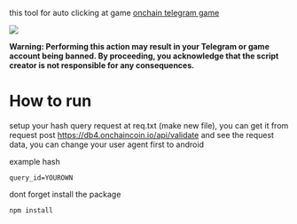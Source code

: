 this tool for auto clicking at game <a href='https://t.me/onchaincoin_bot?start=user_2070067098'>onchain telegram game</a>

<img src='./docs/screenshot.png'/>

<b>Warning: Performing this action may result in your Telegram or game account being banned. By proceeding, you acknowledge that the script creator is not responsible for any consequences.</b>

# How to run

setup your hash query request at req.txt (make new file),
you can get it from request post https://db4.onchaincoin.io/api/validate and see the request data, you can change your user agent first to android

example hash

```
query_id=YOUROWN
```

dont forget install the package

```
npm install
```
